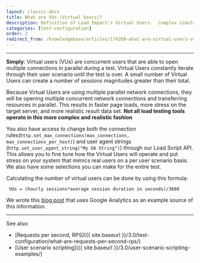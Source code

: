 ```yaml
---
layout: classic-docs
title: What are VUs (Virtual Users)?
description: Definition of Load Impact's Virtual Users.  Complex simulated users capable of making multiple concurrent network connections.
categories: [test-configuration]
order: 2
redirect_from: /knowledgebase/articles/174260-what-are-virtual-users-vus
---
```


***

**Simply**: Virtual users (VUs) are concurrent users that are able to open multiple connections in parallel during a test. Virtual Users constantly iterate through their user scenario until the test is over.  A small number of Virtual Users can create a number of sessions magnitudes greater than their total.

Because Virtual Users are using multiple parallel network connections, they will be opening multiple concurrent network connections and transferring resources in parallel. This results in faster page loads, more stress on the target server, and more realistic result data set. **Not all load testing tools operate in this more complex and realistic fashion**

You also have access to change both the connection rules(`http.set_max_connections(max_connections, max_connections_per_host)`) and user agent strings (`http.set_user_agent_string("My UA String")`) through our Load Script API. This allows you to fine tune how the Virtual Users will operate and put stress on your system that mimics real users on a per user scenario basis.  We also have some selections you can make for the entire test.


Calculating the number of virtual users can be done by using this formula:

` VUs = (hourly sessions*average session duration in seconds)/3600`

We wrote this [blog post](http://blog.loadimpact.com/blog/monthly-visits-concurrent-users/) that uses Google Analytics as an example source of this information.

***

See also:
- [Requests per second, RPS]({{ site.baseurl }}/3.0/test-configuration/what-are-requests-per-second-rps/)
- [User scenario scripting]({{ site.baseurl }}/3.0/user-scenario-scripting-examples/)

